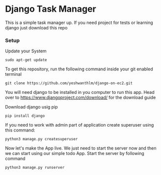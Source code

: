 # Django Task Manager

This is a simple task manager up. If you need project for tests or learning django just download this repo

### Setup

Update your System

`sudo apt-get update`

To get this repository, run the following command inside your git enabled terminal

`git clone https://github.com/yeshwanthlm/django-on-ec2.git`

You will need django to be installed in you computer to run this app. Head over to https://www.djangoproject.com/download/ for the download guide

Download django usig pip

`pip install django`

If you need to work with admin part of application create superuser using this command:

`python3 manage.py createsuperuser`

Now let's make the App live. We just need to start the server now and then we can start using our simple todo App. Start the server by following command

`python3 manage.py runserver`
